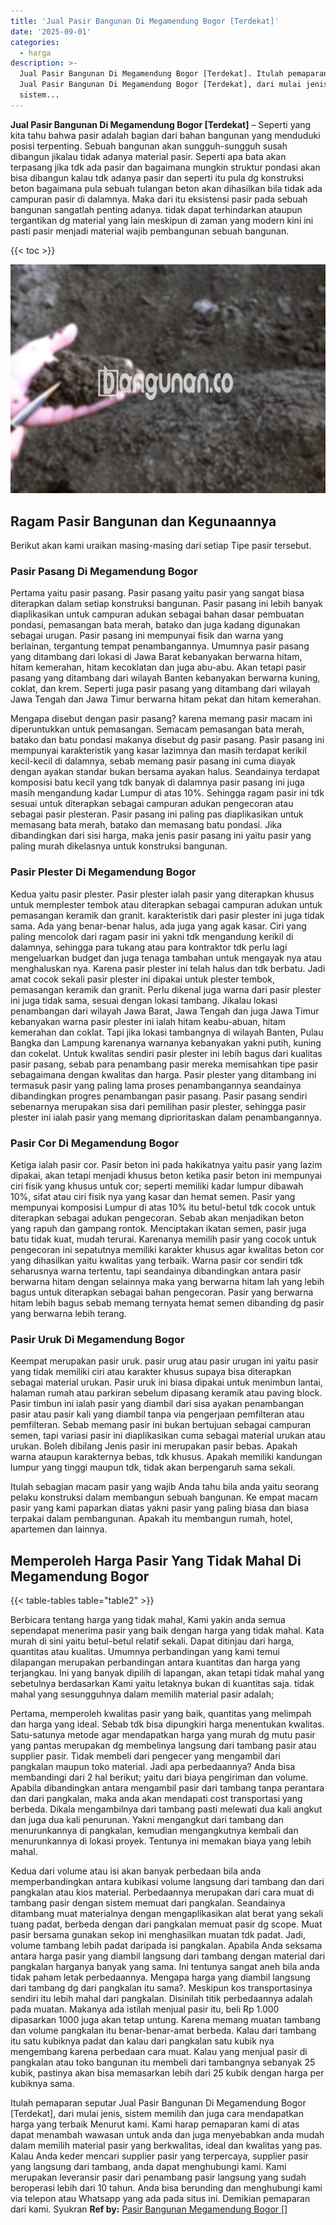 ```yaml
---
title: 'Jual Pasir Bangunan Di Megamendung Bogor [Terdekat]'
date: '2025-09-01'
categories:
  - harga
description: >-
  Jual Pasir Bangunan Di Megamendung Bogor [Terdekat]. Itulah pemaparan seputar
  Jual Pasir Bangunan Di Megamendung Bogor [Terdekat], dari mulai jenis,
  sistem...
---
```


**Jual Pasir Bangunan Di Megamendung Bogor \[Terdekat\]** – Seperti yang kita tahu bahwa pasir adalah bagian dari bahan bangunan yang menduduki posisi terpenting. Sebuah bangunan akan sungguh-sungguh susah dibangun jikalau tidak adanya material pasir. Seperti apa bata akan terpasang jika tdk ada pasir dan bagaimana mungkin struktur pondasi akan bisa dibangun kalau tdk adanya pasir dan seperti itu pula dg konstruksi beton bagaimana pula sebuah tulangan beton akan dihasilkan bila tidak ada campuran pasir di dalamnya. Maka dari itu eksistensi pasir pada sebuah bangunan sangatlah penting adanya. tidak dapat terhindarkan ataupun tergantikan dg material yang lain meskipun di zaman yang modern kini ini pasti pasir menjadi material wajib pembangunan sebuah bangunan.

{{< toc >}}

![Jual Pasir Bangunan Di Megamendung Bogor [Terdekat]](/images/jual-pasir-bangunan-55.png)

## Ragam Pasir Bangunan dan Kegunaannya

Berikut akan kami uraikan masing-masing dari setiap Tipe pasir tersebut.

### Pasir Pasang Di Megamendung Bogor

Pertama yaitu pasir pasang. Pasir pasang yaitu pasir yang sangat biasa diterapkan dalam setiap konstruksi bangunan. Pasir pasang ini lebih banyak diaplikasikan untuk campuran adukan sebagai bahan dasar pembuatan pondasi, pemasangan bata merah, batako dan juga kadang digunakan sebagai urugan. Pasir pasang ini mempunyai fisik dan warna yang berlainan, tergantung tempat penambangannya. Umumnya pasir pasang yang ditambang dari lokasi di Jawa Barat kebanyakan berwarna hitam, hitam kemerahan, hitam kecoklatan dan juga abu-abu. Akan tetapi pasir pasang yang ditambang dari wilayah Banten kebanyakan berwarna kuning, coklat, dan krem. Seperti juga pasir pasang yang ditambang dari wilayah Jawa Tengah dan Jawa Timur berwarna hitam pekat dan hitam kemerahan.

Mengapa disebut dengan pasir pasang? karena memang pasir macam ini diperuntukkan untuk pemasangan. Semacam pemasangan bata merah, batako dan batu pondasi makanya disebut dg pasir pasang. Pasir pasang ini mempunyai karakteristik yang kasar lazimnya dan masih terdapat kerikil kecil-kecil di dalamnya, sebab memang pasir pasang ini cuma diayak dengan ayakan standar bukan bersama ayakan halus. Seandainya terdapat komposisi batu kecil yang tdk banyak di dalamnya pasir pasang ini juga masih mengandung kadar Lumpur di atas 10%. Sehingga ragam pasir ini tdk sesuai untuk diterapkan sebagai campuran adukan pengecoran atau sebagai pasir plesteran. Pasir pasang ini paling pas diaplikasikan untuk memasang bata merah, batako dan memasang batu pondasi. Jika dibandingkan dari sisi harga, maka jenis pasir pasang ini yaitu pasir yang paling murah dikelasnya untuk konstruksi bangunan.

### Pasir Plester Di Megamendung Bogor

Kedua yaitu pasir plester. Pasir plester ialah pasir yang diterapkan khusus untuk memplester tembok atau diterapkan sebagai campuran adukan untuk pemasangan keramik dan granit. karakteristik dari pasir plester ini juga tidak sama. Ada yang benar-benar halus, ada juga yang agak kasar. Ciri yang paling mencolok dari ragam pasir ini yakni tdk mengandung kerikil di dalamnya, sehingga para tukang atau para kontraktor tdk perlu lagi mengeluarkan budget dan juga tenaga tambahan untuk mengayak nya atau menghaluskan nya. Karena pasir plester ini telah halus dan tdk berbatu. Jadi amat cocok sekali pasir plester ini dipakai untuk plester tembok, pemasangan keramik dan granit. Perlu dikenal juga warna dari pasir plester ini juga tidak sama, sesuai dengan lokasi tambang. Jikalau lokasi penambangan dari wilayah Jawa Barat, Jawa Tengah dan juga Jawa Timur kebanyakan warna pasir plester ini ialah hitam keabu-abuan, hitam kemerahan dan coklat. Tapi jika lokasi tambangnya di wilayah Banten, Pulau Bangka dan Lampung karenanya warnanya kebanyakan yakni putih, kuning dan cokelat. Untuk kwalitas sendiri pasir plester ini lebih bagus dari kualitas pasir pasang, sebab para penambang pasir mereka memisahkan tipe pasir sebagaimana dengan kwalitas dan harga. Pasir plester yang ditambang ini termasuk pasir yang paling lama proses penambangannya seandainya dibandingkan progres penambangan pasir pasang. Pasir pasang sendiri sebenarnya merupakan sisa dari pemilihan pasir plester, sehingga pasir plester ini ialah pasir yang memang diprioritaskan dalam penambangannya.

### Pasir Cor Di Megamendung Bogor

Ketiga ialah pasir cor. Pasir beton ini pada hakikatnya yaitu pasir yang lazim dipakai, akan tetapi menjadi khusus beton ketika pasir beton ini mempunyai ciri fisik yang khusus untuk cor; seperti memiliki kadar lumpur dibawah 10%, sifat atau ciri fisik nya yang kasar dan hemat semen. Pasir yang mempunyai komposisi Lumpur di atas 10% itu betul-betul tdk cocok untuk diterapkan sebagai adukan pengecoran. Sebab akan menjadikan beton yang rapuh dan gampang rontok. Menciptakan ikatan semen, pasir juga batu tidak kuat, mudah terurai. Karenanya memilih pasir yang cocok untuk pengecoran ini sepatutnya memiliki karakter khusus agar kwalitas beton cor yang dihasilkan yaitu kwalitas yang terbaik. Warna pasir cor sendiri tdk seharusnya warna tertentu, tapi seandainya dibandingkan antara pasir berwarna hitam dengan selainnya maka yang berwarna hitam lah yang lebih bagus untuk diterapkan sebagai bahan pengecoran. Pasir yang berwarna hitam lebih bagus sebab memang ternyata hemat semen dibanding dg pasir yang berwarna lebih terang.

### Pasir Uruk Di Megamendung Bogor

Keempat merupakan pasir uruk. pasir urug atau pasir urugan ini yaitu pasir yang tidak memiliki ciri atau karakter khusus supaya bisa diterapkan sebagai material urukan. Pasir uruk ini biasa dipakai untuk menimbun lantai, halaman rumah atau parkiran sebelum dipasang keramik atau paving block. Pasir timbun ini ialah pasir yang diambil dari sisa ayakan penambangan pasir atau pasir kali yang diambil tanpa via pengerjaan pemfilteran atau pemfilteran. Sebab memang pasir ini bukan bertujuan sebagai campuran semen, tapi variasi pasir ini diaplikasikan cuma sebagai material urukan atau urukan. Boleh dibilang Jenis pasir ini merupakan pasir bebas. Apakah warna ataupun karakternya bebas, tdk khusus. Apakah memiliki kandungan lumpur yang tinggi maupun tdk, tidak akan berpengaruh sama sekali.

Itulah sebagian macam pasir yang wajib Anda tahu bila anda yaitu seorang pelaku konstruksi dalam membangun sebuah bangunan. Ke empat macam pasir yang kami paparkan diatas yakni pasir yang paling biasa dan biasa terpakai dalam pembangunan. Apakah itu membangun rumah, hotel, apartemen dan lainnya.

## Memperoleh Harga Pasir Yang Tidak Mahal Di Megamendung Bogor

{{< table-tables table="table2" >}}

Berbicara tentang harga yang tidak mahal, Kami yakin anda semua sependapat menerima pasir yang baik dengan harga yang tidak mahal. Kata murah di sini yaitu betul-betul relatif sekali. Dapat ditinjau dari harga, quantitas atau kualitas. Umumnya perbandingan yang kami temui dilapangan merupakan perbandingan antara kuantitas dan harga yang terjangkau. Ini yang banyak dipilih di lapangan, akan tetapi tidak mahal yang sebetulnya berdasarkan Kami yaitu letaknya bukan di kuantitas saja. tidak mahal yang sesungguhnya dalam memilih material pasir adalah;

Pertama, memperoleh kwalitas pasir yang baik, quantitas yang melimpah dan harga yang ideal. Sebab tdk bisa dipungkiri harga menentukan kwalitas. Satu-satunya metode agar mendapatkan harga yang murah dg mutu pasir yang pantas merupakan dg membelinya langsung dari tambang pasir atau supplier pasir. Tidak membeli dari pengecer yang mengambil dari pangkalan maupun toko material. Jadi apa perbedaannya? Anda bisa membandingi dari 2 hal berikut; yaitu dari biaya pengiriman dan volume. Apabila dibandingkan antara mengambil pasir dari tambang tanpa perantara dan dari pangkalan, maka anda akan mendapati cost transportasi yang berbeda. Dikala mengambilnya dari tambang pasti melewati dua kali angkut dan juga dua kali penurunan. Yakni mengangkut dari tambang dan menurunkannya di pangkalan, kemudian mengangkutnya kembali dan menurunkannya di lokasi proyek. Tentunya ini memakan biaya yang lebih mahal.

Kedua dari volume atau isi akan banyak perbedaan bila anda memperbandingkan antara kubikasi volume langsung dari tambang dan dari pangkalan atau kios material. Perbedaannya merupakan dari cara muat di tambang pasir dengan sistem memuat dari pangkalan. Seandainya ditambang muat materialnya dengan mengaplikasikan alat berat yang sekali tuang padat, berbeda dengan dari pangkalan memuat pasir dg scope. Muat pasir bersama gunakan sekop ini menghasilkan muatan tdk padat. Jadi, volume tambang lebih padat daripada isi pangkalan. Apabila Anda seksama antara harga pasir yang diambil langsung dari tambang dengan material dari pangkalan harganya banyak yang sama. Ini tentunya sangat aneh bila anda tidak paham letak perbedaannya. Mengapa harga yang diambil langsung dari tambang dg dari pangkalan itu sama?. Meskipun kos transportasinya sendiri itu lebih mahal dari pangkalan. Disinilah titik perbedaannya adalah pada muatan. Makanya ada istilah menjual pasir itu, beli Rp 1.000 dipasarkan 1000 juga akan tetap untung. Karena memang muatan tambang dan volume pangkalan itu benar-benar-amat berbeda. Kalau dari tambang itu satu kubiknya padat dan kalau dari pangkalan satu kubik nya mengembang karena perbedaan cara muat. Kalau yang menjual pasir di pangkalan atau toko bangunan itu membeli dari tambangnya sebanyak 25 kubik, pastinya akan bisa memasarkan lebih dari 25 kubik dengan harga per kubiknya sama.

Itulah pemaparan seputar Jual Pasir Bangunan Di Megamendung Bogor \[Terdekat\], dari mulai jenis, sistem memilih dan juga cara mendapatkan harga yang terbaik Menurut kami. Kami harap pemaparan kami di atas dapat menambah wawasan untuk anda dan juga menyebabkan anda mudah dalam memilih material pasir yang berkwalitas, ideal dan kwalitas yang pas. Kalau Anda keder mencari supplier pasir yang terpercaya, supplier pasir yang langsung dari tambang, anda dapat menghubungi kami. Kami merupakan leveransir pasir dari penambang pasir langsung yang sudah beroperasi lebih dari 10 tahun. Anda bisa berunding dan menghubungi kami via telepon atau Whatsapp yang ada pada situs ini. Demikian pemaparan dari kami. Syukran
**Ref by:** [Pasir Bangunan Megamendung Bogor []](https://id.wikipedia.org/wiki/Pasir)
